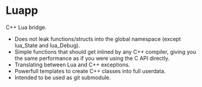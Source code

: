 # Luapp
C++ Lua bridge.
- Does not leak functions/structs into the global namespace (except lua_State and lua_Debug).
- Simple functions that should get inlined by any C++ compiler, giving you the same performance as if you were using the C API directly.
- Translating between Lua and C++ exceptions.
- Powerfull templates to create C++ classes into full userdata.
- Intended to be used as git submodule.
